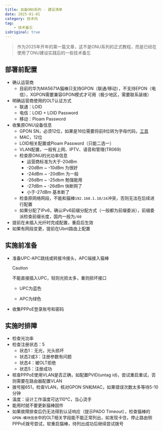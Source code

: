 ```yaml
---
title: 自备ONU系列 - 建设清单
date: 2025-01-01
category: 技术向
tag:
    - 技术备忘
isOriginal: true
---
```


> 作为2025年开年的第一篇文章，这不是ONU系列的正式教程，而是已经在使用了ONU建设实践后的一些技术备忘

<!-- more -->

## 部署前配置

- 确认运营商
  - 目前的华为MA5671A猫棒只支持GPON（联通/移动），不支持EPON（电信），XGPON需要兼容GPON模式才可用（极少地区，需要联系装维）
- 明确运营商使用的OLT认证方式
  - 联通：LOID
  - 电信：LOID + LOID Password
  - 移动：Ploam Password
- 收集原ONU设备信息
  - GPON SN，必须12位，如果是16位需要将前8位转为字母代码，[工具](https://www.sojson.com/hexadecimal.html)
  - MAC，12位
  - LOID相关配置或Ploam Password（只能二选一）
  - VLAN配置，一般有上网、IPTV、语音和管理(TR069)
  - 检查原ONU的光功率信息
    - 运营商标准为大于-20dBm
    - -20dBm ~ -10dBm 为很好
    - -24dBm ~ -20dBm 为一般
    - -26dBm ~ -25dbm 勉强能用
    - -27dBm ~ -26dBm 快断网了
    - 小于-27dBm 基本断了
  - 检查原网络网段，不能和猫棒`192.168.1.10/24`冲突，否则无法在后续进行配置
  - 如果分配了IPv6，确认IPv6前缀分配方式（一般都为前缀委派），前缀委派检查前缀长度，国内一般为`/60`
- 提前在未插入光纤时完成配置，重启后生效
- 如果有网段变更，提前在Ubnt路由上配置

## 实施前准备

- 准备UPC-APC跳线或转接冷接头，APC端接入猫棒

  > [!caution]
  >
  > 不能直接插入UPC，轻则光损太多，重则损坏接口
  >
  > - UPC为蓝色
  >
  > - APC为绿色

- 收集PPPoE登录账号和密码

## 实施时排障

- 检查光功率
- 检查注册状态：5
  - 状态1：无光，光头损坏
  - 状态2或3：注册参数有问题
  - 状态4：被OLT拒绝
  - 状态5：注册成功
- 核查PPPoE使用VLAN是否正确，如配置PVID(untag id)，尝试重启重试，否则需要在路由器配置VLAN
- 拨号报651，检查VLAN，核对GPON SN和MAC，如果错误次数太多等待5-10分钟
- 温度：设计工作温度可达110℃，当心烫手
- 能用时就不要更新猫棒固件
- 如果故障排查后仍无法得到认证响应（提示PADO Timeout），检查猫棒的`GPON-模块信息`中的OLT相关字段能不能正常列出，如发现卡住，停止路由侧PPPoE拨号尝试，软重启猫棒，待列出成功后继续尝试拨号